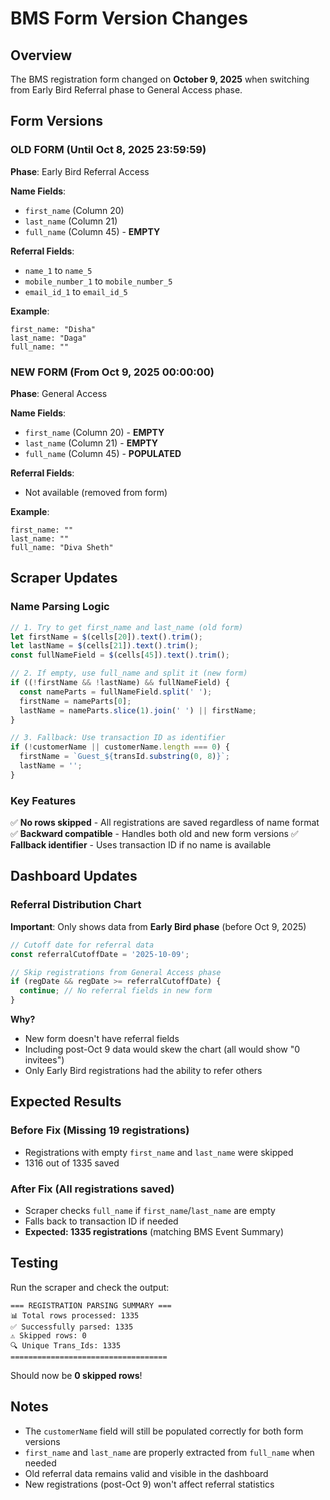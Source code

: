 # BMS Form Version Changes

## Overview
The BMS registration form changed on **October 9, 2025** when switching from Early Bird Referral phase to General Access phase.

## Form Versions

### OLD FORM (Until Oct 8, 2025 23:59:59)
**Phase**: Early Bird Referral Access

**Name Fields**:
- `first_name` (Column 20)
- `last_name` (Column 21)
- `full_name` (Column 45) - **EMPTY**

**Referral Fields**:
- `name_1` to `name_5`
- `mobile_number_1` to `mobile_number_5`
- `email_id_1` to `email_id_5`

**Example**:
```
first_name: "Disha"
last_name: "Daga"
full_name: ""
```

### NEW FORM (From Oct 9, 2025 00:00:00)
**Phase**: General Access

**Name Fields**:
- `first_name` (Column 20) - **EMPTY**
- `last_name` (Column 21) - **EMPTY**
- `full_name` (Column 45) - **POPULATED**

**Referral Fields**: 
- Not available (removed from form)

**Example**:
```
first_name: ""
last_name: ""
full_name: "Diva Sheth"
```

## Scraper Updates

### Name Parsing Logic
```javascript
// 1. Try to get first_name and last_name (old form)
let firstName = $(cells[20]).text().trim();
let lastName = $(cells[21]).text().trim();
const fullNameField = $(cells[45]).text().trim();

// 2. If empty, use full_name and split it (new form)
if ((!firstName && !lastName) && fullNameField) {
  const nameParts = fullNameField.split(' ');
  firstName = nameParts[0];
  lastName = nameParts.slice(1).join(' ') || firstName;
}

// 3. Fallback: Use transaction ID as identifier
if (!customerName || customerName.length === 0) {
  firstName = `Guest_${transId.substring(0, 8)}`;
  lastName = '';
}
```

### Key Features
✅ **No rows skipped** - All registrations are saved regardless of name format
✅ **Backward compatible** - Handles both old and new form versions
✅ **Fallback identifier** - Uses transaction ID if no name is available

## Dashboard Updates

### Referral Distribution Chart
**Important**: Only shows data from **Early Bird phase** (before Oct 9, 2025)

```typescript
// Cutoff date for referral data
const referralCutoffDate = '2025-10-09';

// Skip registrations from General Access phase
if (regDate && regDate >= referralCutoffDate) {
  continue; // No referral fields in new form
}
```

**Why?**
- New form doesn't have referral fields
- Including post-Oct 9 data would skew the chart (all would show "0 invitees")
- Only Early Bird registrations had the ability to refer others

## Expected Results

### Before Fix (Missing 19 registrations)
- Registrations with empty `first_name` and `last_name` were skipped
- 1316 out of 1335 saved

### After Fix (All registrations saved)
- Scraper checks `full_name` if `first_name`/`last_name` are empty
- Falls back to transaction ID if needed
- **Expected: 1335 registrations** (matching BMS Event Summary)

## Testing

Run the scraper and check the output:
```
=== REGISTRATION PARSING SUMMARY ===
📊 Total rows processed: 1335
✅ Successfully parsed: 1335
⚠️ Skipped rows: 0
🔍 Unique Trans_Ids: 1335
===================================
```

Should now be **0 skipped rows**!

## Notes
- The `customerName` field will still be populated correctly for both form versions
- `first_name` and `last_name` are properly extracted from `full_name` when needed
- Old referral data remains valid and visible in the dashboard
- New registrations (post-Oct 9) won't affect referral statistics

